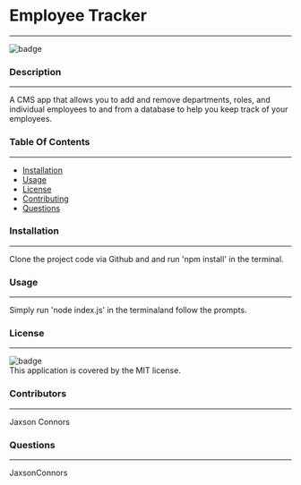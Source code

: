 # **Employee Tracker**
  ___
  ![badge](https://img.shields.io/badge/license-MIT-brightgreen)<br />

  ### **Description**
  ___
  A CMS app that allows you to add and remove departments, roles, and individual employees to and from a database to help you keep track of your employees.


  ### **Table Of Contents**
  ___
  * [Installation](#Installation)
  * [Usage](#Usage)
  * [License](#License)
  * [Contributing](#Contributing)
  * [Questions](#Questions)


  ### **Installation**
  ___
  Clone the project code via Github and and run 'npm install' in the terminal.


  ### **Usage**
  ___
  Simply run 'node index.js' in the terminaland follow the prompts.


  ### **License**
  ___
  ![badge](https://img.shields.io/badge/license-MIT-brightgreen)
  <br />
  This application is covered by the MIT license. 


  ### **Contributors**
  ___
  Jaxson Connors


  ### **Questions**
  ___
  JaxsonConnors
